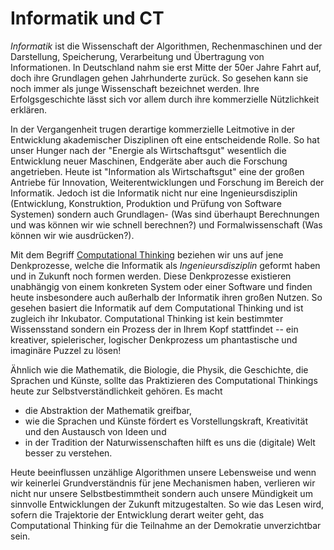 # Informatik und CT

*Informatik* ist die Wissenschaft der Algorithmen, Rechenmaschinen und der Darstellung, Speicherung, Verarbeitung und Übertragung von Informationen.
In Deutschland nahm sie erst Mitte der 50er Jahre Fahrt auf, doch ihre Grundlagen gehen Jahrhunderte zurück. 
So gesehen kann sie noch immer als junge Wissenschaft bezeichnet werden.
Ihre Erfolgsgeschichte lässt sich vor allem durch ihre kommerzielle Nützlichkeit erklären.

In der Vergangenheit trugen derartige kommerzielle Leitmotive in der Entwicklung akademischer Disziplinen oft eine entscheidende Rolle.
So hat unser Hunger nach der "Energie als Wirtschaftsgut" wesentlich die Entwicklung neuer Maschinen, Endgeräte aber auch die Forschung angetrieben.
Heute ist "Information als Wirtschaftsgut" eine der großen Antriebe für Innovation, Weiterentwicklungen und Forschung im Bereich der Informatik.
Jedoch ist die Informatik nicht nur eine Ingenieursdisziplin (Entwicklung, Konstruktion, Produktion und Prüfung von Software Systemen) sondern auch Grundlagen- (Was sind überhaupt Berechnungen und was können wir wie schnell berechnen?) und Formalwissenschaft (Was können wir wie ausdrücken?).

Mit dem Begriff [Computational Thinking](sec-what-is-ct) beziehen wir uns auf jene Denkprozesse, welche die Informatik als *Ingenieursdisziplin* geformt haben und in Zukunft noch formen werden.
Diese Denkprozesse existieren unabhängig von einem konkreten System oder einer Software und finden heute insbesondere auch außerhalb der Informatik ihren großen Nutzen.
So gesehen basiert die Informatik auf dem Computational Thinking und ist zugleich ihr Inkubator.
Computational Thinking ist kein bestimmter Wissensstand sondern ein Prozess der in Ihrem Kopf stattfindet -- ein kreativer, spielerischer, logischer Denkprozess um phantastische und imaginäre Puzzel zu lösen!

Ähnlich wie die Mathematik, die Biologie, die Physik, die Geschichte, die Sprachen und Künste, sollte das Praktizieren des Computational Thinkings heute zur Selbstverständlichkeit gehören.
Es macht
+ die Abstraktion der Mathematik greifbar, 
+ wie die Sprachen und Künste fördert es Vorstellungskraft, Kreativität und den Austausch von Ideen und
+ in der Tradition der Naturwissenschaften hilft es uns die (digitale) Welt besser zu verstehen.

Heute beeinflussen unzählige Algorithmen unsere Lebensweise und wenn wir keinerlei Grundverständnis für jene Mechanismen haben, verlieren wir nicht nur unsere Selbstbestimmtheit sondern auch unsere Mündigkeit um sinnvolle Entwicklungen der Zukunft mitzugestalten.
So wie das Lesen wird, sofern die Trajektorie der Entwicklung derart weiter geht, das Computational Thinking für die Teilnahme an der Demokratie unverzichtbar sein.